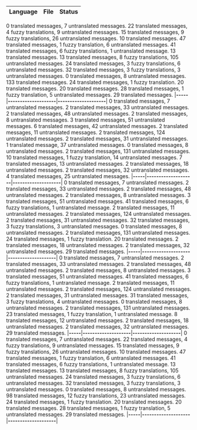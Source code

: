 |Language| File | Status |
|--------|------|--------|
0 translated messages, 7 untranslated messages.
22 translated messages, 4 fuzzy translations, 9 untranslated messages.
15 translated messages, 9 fuzzy translations, 26 untranslated messages.
10 translated messages.
47 translated messages, 1 fuzzy translation, 6 untranslated messages.
41 translated messages, 6 fuzzy translations, 1 untranslated message.
13 translated messages.
13 translated messages, 8 fuzzy translations, 105 untranslated messages.
24 translated messages, 3 fuzzy translations, 6 untranslated messages.
32 translated messages, 3 fuzzy translations, 3 untranslated messages.
0 translated messages, 8 untranslated messages.
133 translated messages.
24 translated messages, 1 fuzzy translation.
20 translated messages.
20 translated messages.
28 translated messages, 1 fuzzy translation, 5 untranslated messages.
29 translated messages.
|**-----**|**--------------------**|**--------------------**|
0 translated messages, 7 untranslated messages.
2 translated messages, 33 untranslated messages.
2 translated messages, 48 untranslated messages.
2 translated messages, 8 untranslated messages.
3 translated messages, 51 untranslated messages.
6 translated messages, 42 untranslated messages.
2 translated messages, 11 untranslated messages.
2 translated messages, 124 untranslated messages.
2 translated messages, 31 untranslated messages.
1 translated message, 37 untranslated messages.
0 translated messages, 8 untranslated messages.
2 translated messages, 131 untranslated messages.
10 translated messages, 1 fuzzy translation, 14 untranslated messages.
7 translated messages, 13 untranslated messages.
2 translated messages, 18 untranslated messages.
2 translated messages, 32 untranslated messages.
4 translated messages, 25 untranslated messages.
|**-----**|**--------------------**|**--------------------**|
0 translated messages, 7 untranslated messages.
2 translated messages, 33 untranslated messages.
2 translated messages, 48 untranslated messages.
2 translated messages, 8 untranslated messages.
3 translated messages, 51 untranslated messages.
41 translated messages, 6 fuzzy translations, 1 untranslated message.
2 translated messages, 11 untranslated messages.
2 translated messages, 124 untranslated messages.
2 translated messages, 31 untranslated messages.
32 translated messages, 3 fuzzy translations, 3 untranslated messages.
0 translated messages, 8 untranslated messages.
2 translated messages, 131 untranslated messages.
24 translated messages, 1 fuzzy translation.
20 translated messages.
2 translated messages, 18 untranslated messages.
2 translated messages, 32 untranslated messages.
29 translated messages.
|**-----**|**--------------------**|**--------------------**|
0 translated messages, 7 untranslated messages.
2 translated messages, 33 untranslated messages.
2 translated messages, 48 untranslated messages.
2 translated messages, 8 untranslated messages.
3 translated messages, 51 untranslated messages.
41 translated messages, 6 fuzzy translations, 1 untranslated message.
2 translated messages, 11 untranslated messages.
2 translated messages, 124 untranslated messages.
2 translated messages, 31 untranslated messages.
31 translated messages, 3 fuzzy translations, 4 untranslated messages.
0 translated messages, 8 untranslated messages.
2 translated messages, 131 untranslated messages.
23 translated messages, 1 fuzzy translation, 1 untranslated message.
8 translated messages, 12 untranslated messages.
2 translated messages, 18 untranslated messages.
2 translated messages, 32 untranslated messages.
29 translated messages.
|**-----**|**--------------------**|**--------------------**|
0 translated messages, 7 untranslated messages.
22 translated messages, 4 fuzzy translations, 9 untranslated messages.
15 translated messages, 9 fuzzy translations, 26 untranslated messages.
10 translated messages.
47 translated messages, 1 fuzzy translation, 6 untranslated messages.
41 translated messages, 6 fuzzy translations, 1 untranslated message.
13 translated messages.
13 translated messages, 8 fuzzy translations, 105 untranslated messages.
24 translated messages, 3 fuzzy translations, 6 untranslated messages.
32 translated messages, 3 fuzzy translations, 3 untranslated messages.
0 translated messages, 8 untranslated messages.
98 translated messages, 12 fuzzy translations, 23 untranslated messages.
24 translated messages, 1 fuzzy translation.
20 translated messages.
20 translated messages.
28 translated messages, 1 fuzzy translation, 5 untranslated messages.
29 translated messages.
|**-----**|**--------------------**|**--------------------**|
